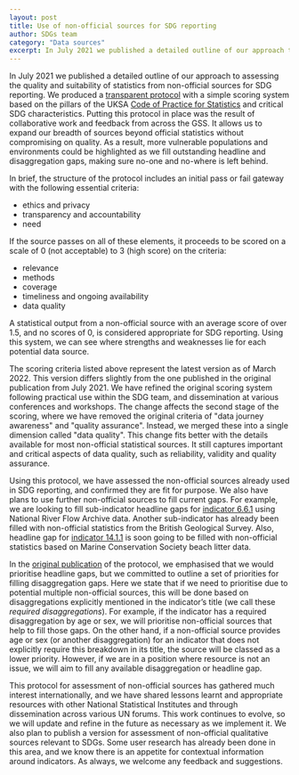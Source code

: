 ```yaml
---
layout: post
title: Use of non-official sources for SDG reporting
author: SDGs team
category: "Data sources"
excerpt: In July 2021 we published a detailed outline of our approach to assessing the quality and suitability of statistics from non-official sources for SDG reporting. We produced a [transparent protocol](https://www.ons.gov.uk/economy/environmentalaccounts/methodologies/uksustainabledevelopmentgoalsuseofnonofficialsources) with a simple scoring system based on the pillars of the UKSA [Code of Practice for Statistics](https://code.statisticsauthority.gov.uk/the-code/) and critical SDG characteristics. We have since updated some of the criteria used in this protocol.
---
```


In July 2021 we published a detailed outline of our approach to assessing the quality and suitability of statistics from non-official sources for SDG reporting. We produced a [transparent protocol](https://www.ons.gov.uk/economy/environmentalaccounts/methodologies/uksustainabledevelopmentgoalsuseofnonofficialsources) with a simple scoring system based on the pillars of the UKSA [Code of Practice for Statistics](https://code.statisticsauthority.gov.uk/the-code/) and critical SDG characteristics. Putting this protocol in place was the result of collaborative work and feedback from across the GSS. It allows us to expand our breadth of sources beyond official statistics without compromising on quality. As a result, more vulnerable populations and environments could be highlighted as we fill outstanding headline and disaggregation gaps, making sure no-one and no-where is left behind.

In brief, the structure of the protocol includes an initial pass or fail gateway with the following essential criteria:

- ethics and privacy
- transparency and accountability
- need

If the source passes on all of these elements, it proceeds to be scored on a scale of 0 (not acceptable) to 3 (high score) on the criteria:

- relevance
- methods
- coverage
- timeliness and ongoing availability
- data quality

A statistical output from a non-official source with an average score of over 1.5, and no scores of 0, is considered appropriate for SDG reporting. Using this system, we can see where strengths and weaknesses lie for each potential data source.

The scoring criteria listed above represent the latest version as of March 2022. This version differs slightly from the one published in the original publication from July 2021. We have refined the original scoring system following practical use within the SDG team, and dissemination at various conferences and workshops. The change affects the second stage of the scoring, where we have removed the original criteria of "data journey awareness" and "quality assurance". Instead, we merged these into a single dimension called "data quality". This change fits better with the details available for most non-official statistical sources. It still captures important and critical aspects of data quality, such as reliability, validity and quality assurance.

Using this protocol, we have assessed the non-official sources already used in SDG reporting, and confirmed they are fit for purpose. We also have plans to use further non-official sources to fill current gaps. For example, we are looking to fill sub-indicator headline gaps for [indicator 6.6.1](https://sdgdata.gov.uk/6-6-1/) using National River Flow Archive data. Another sub-indicator has already been filled with non-official statistics from the British Geological Survey. Also, headline gap for [indicator 14.1.1](https://sdgdata.gov.uk/14-1-1/) is soon going to be filled with non-official statistics based on Marine Conservation Society beach litter data.

In the [original publication](https://www.ons.gov.uk/economy/environmentalaccounts/methodologies/uksustainabledevelopmentgoalsuseofnonofficialsources) of the protocol, we emphasised that we would prioritise headline gaps, but we committed to outline a set of priorities for filling disaggregation gaps. Here we state that if we need to prioritise due to potential multiple non-official sources, this will be done based on disaggregations explicitly mentioned in the indicator’s title (we call these <i>required disaggregations</i>). For example, if the indicator has a required disaggregation by age or sex, we will prioritise non-official sources that help to fill those gaps. On the other hand, if a non-official source provides age or sex (or another disaggregation) for an indicator that does not explicitly require this breakdown in its title, the source will be classed as a lower priority. However, if we are in a position where resource is not an issue, we will aim to fill any available disaggregation or headline gap.

This protocol for assessment of non-official sources has gathered much interest internationally, and we have shared lessons learnt and appropriate resources with other National Statistical Institutes and through dissemination across various UN forums. This work continues to evolve, so we will update and refine in the future as necessary as we implement it. We also plan to publish a version for assessment of non-official qualitative sources relevant to SDGs. Some user research has already been done in this area, and we know there is an appetite for contextual information around indicators. As always, we welcome any feedback and suggestions.
